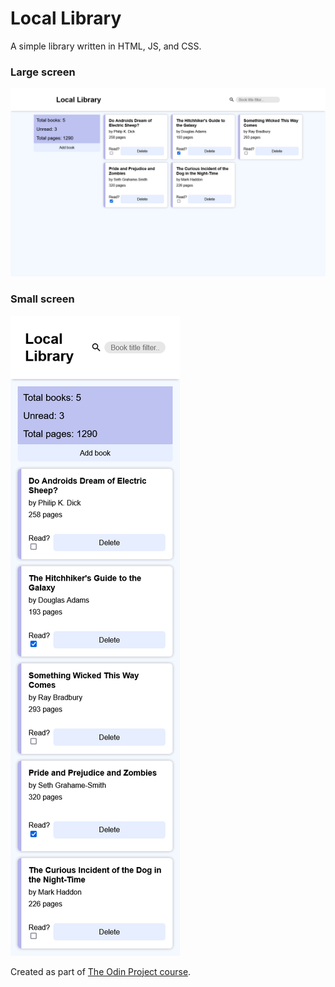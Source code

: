 # Local Library

A simple library written in HTML, JS, and CSS.

### Large screen
![Normal layout of the page](./images/large-screen.png)

### Small screen
![Layout of the page on a smaller screen](./images/small-screen.png)

Created as part of [The Odin Project course](https://www.theodinproject.com/).